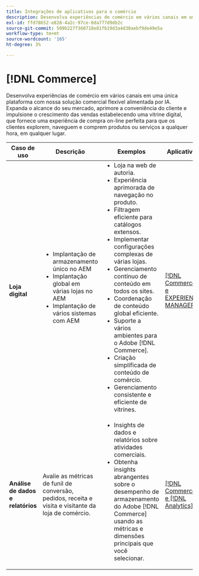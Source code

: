 ```yaml
---
title: Integrações de aplicativos para o comércio
description: Desenvolva experiências de comércio em vários canais em uma única plataforma com nossa solução comercial flexível alimentada por IA.
exl-id: ffd78652-e828-4a2c-97ce-0da777d9db2c
source-git-commit: 509b227f360718e81fb19d3a4d30aebf9de49e5a
workflow-type: tm+mt
source-wordcount: '165'
ht-degree: 3%

---
```


# [!DNL Commerce]

Desenvolva experiências de comércio em vários canais em uma única plataforma com nossa solução comercial flexível alimentada por IA. Expanda o alcance do seu mercado, aprimore a conveniência do cliente e impulsione o crescimento das vendas estabelecendo uma vitrine digital, que fornece uma experiência de compra on-line perfeita para que os clientes explorem, naveguem e comprem produtos ou serviços a qualquer hora, em qualquer lugar.

<table>

<thead>
    <tr>
      <th>Caso de uso</th>
      <th>Descrição</th>
      <th>Exemplos</th>
      <th>Aplicativos</th>
    </tr>
  </thead>
  <tbody>
 <tr>
   <td><strong>Loja digital</strong></td>
   <td><ul style="margin-top: 0;">
          <li>Implantação de armazenamento único no AEM
          <li>Implantação global em várias lojas no AEM</li>
          <li>Implantação de vários sistemas com AEM</li>
        </ul>
  </td>
   <td>
    <ul style="margin-top: 0;">
          <li>Loja na web de autoria.</li>
          <li>Experiência aprimorada de navegação no produto.</li>
          <li>Filtragem eficiente para catálogos extensos.</li>
          <li>Implementar configurações complexas de várias lojas.</li>
          <li>Gerenciamento contínuo de conteúdo em todos os sites.</li>
          <li>Coordenação de conteúdo global eficiente.</li>
          <li>Suporte a vários ambientes para o Adobe [!DNL Commerce].</li>
          <li>Criação simplificada de conteúdo de comércio.</li>
          <li>Gerenciamento consistente e eficiente de vitrines.</li>
      </ul>
    </td>
   <td><a href="/help/integrations/integrations-between-applications/experience-manager/experience-manager-commerce.md">[!DNL Commerce] e EXPERIENCE MANAGER</a></td>
 </tr> 
 <tr>
   <td><strong>Análise de dados e relatórios<strong></td>
   <td>Avalie as métricas de funil de conversão, pedidos, receita e visita e visitante da loja de comércio.</td>
   <td><ul style="margin-top: 0;"><li>Insights de dados e relatórios sobre atividades comerciais.</li><li>Obtenha insights abrangentes sobre o desempenho de armazenamento do Adobe [!DNL Commerce] usando as métricas e dimensões principais que você selecionar.</li></ul></td>
   <td><a href="/help/integrations/integrations-between-applications/commerce/commerce-analytics.md">[!DNL Commerce] e [!DNL Analytics]</a></td>
 </tr>
 </tbody>
 </table>
